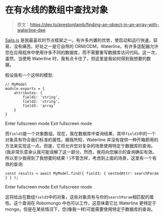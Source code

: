 # 在有水线的数组中查找对象

> 原文：<https://dev.to/prestonjlamb/finding-an-object-in-an-array-with-waterline-dee>

[Sails.js](https://sailsjs.com/) 是我最喜欢的节点框架之一。有许多内置的优势，使启动和运行快速，容易，没有痛苦。好处之一是它自带的 ORM/ODM，Waterline。有许多适配器允许您在应用程序中使用许多不同的数据库，而不需要重写数据库访问代码。这一次，虽然，当使用 Waterline 时，我有点卡住了，但这里是我如何得到我想要的数据。

假设我有一个这样的模型:

```
// MyModel
module.exports = {
    attributes: {
        field1: 'string',
        field2: 'string',
        field3: 'array'
    }
} 
```

Enter fullscreen mode Exit fullscreen mode

而`field3`是一个对象数组。现在，我在数据库中查询结果，其中`field3`中的一个对象具有符合我们标准的属性。据我所知，Waterline 并没有提供一种开箱即用的方法来实现这一点。但是，它将允许您对复杂的场景使用特定于数据库的查询。(我非常乐意承认我可能误解了这一部分。然而，我将向您展示的查询确实有效。所以至少我得到了我想要的结果！)不管怎样，考虑到上面的场景，这里有一个有效的查询:

```
const results = await MyModel.find({ field3: { nestedAttr: searchParam } } ); 
```

Enter fullscreen mode Exit fullscreen mode

这将给出在数组`field3`中的对象，这些对象具有与你的`searchParam`相匹配的属性。这个查询在 Robomongo 中也可以工作，这意味着它比 Waterline 更特定于 mongo。但是在某些情况下，您(像我一样)可能需要使用特定于数据库的查询。